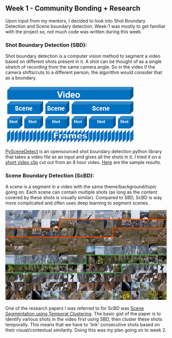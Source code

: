 ## Week 1 - Community Bonding + Research
Upon input from my mentors, I decided to look into Shot Boundary Detection and Scene boundary detection. Week-1 was mostly to get familiar with the project so, not much code was written during this week. <br>
### Shot Boundary Detection (SBD):
Shot boundary detection is a computer vision method to segment a video based on different shots present in it. A shot can be thought of as a single stretch of recording from the same camera angle. So in the video if the camera shifts/cuts to a different person, the algorithm would consider that as a boundary. <br>

![Shots and Scenes](week1-1.png)

<a href="https://github.com/Breakthrough/PySceneDetect">PySceneDetect</a> is an opensourced shot boundary detection python library that takes a video file as an input and gives all the shots in it. I tried it on a <a href="https://streamable.com/owxw9">short video clip</a> cut out from an 8 hour video. <a href="https://pastebin.com/HB5LNAr9">Here</a> are the sample results. <br>

### Scene Boundary Detection (ScBD):
A scene is a segment in a video with the same theme/background/topic going on. Each scene can contain multiple shots (as long as the content covered by these shots is visually similar). Compared to SBD, ScBD is way more complicated and often uses deep learning to segment scenes. 

![Scene Boundaries](week1-2.png)

One of the research papers I was referred to for ScBD was <a href="https://ieeexplore.ieee.org/document/7177476">Scene Segmentation using Temporal Clustering</a>. The basic gist of the paper is to identify various shots in the video first using SBD, then cluster these shots temporally. This means that we have to 'link' consecutive shots based on their visual/contextual similarity. Doing this was my plan going on to week 2.
